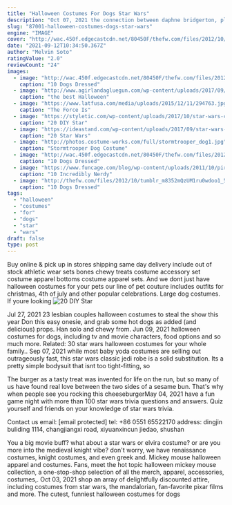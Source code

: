 ```yaml
---
title: "Halloween Costumes For Dogs Star Wars"
description: "Oct 07, 2021 the connection between daphne bridgerton, played by phoebe dynevor, and simon basset, also known as the duke of hastings, played by reg-jean page, was undeniable, and we suspect"
slug: "87001-halloween-costumes-dogs-star-wars"
engine: "IMAGE"
cover: "http://wac.450f.edgecastcdn.net/80450F/thefw.com/files/2012/10/tumblr_mao6glM9lT1r2qjaxo1_400-e1350499709592.jpg"
date: "2021-09-12T10:34:50.367Z"
author: "Melvin Soto"
ratingValue: "2.0"
reviewCount: "24"
images:
  - image: "http://wac.450f.edgecastcdn.net/80450F/thefw.com/files/2012/10/tumblr_mao6glM9lT1r2qjaxo1_400-e1350499709592.jpg"
    caption: "10 Dogs Dressed"
  - image: "http://www.agirlandagluegun.com/wp-content/uploads/2017/09/chia-pet-pet-costume-plus-9-more-adorable-diy-halloween-costumes-for-dogs-cats.w1456.jpg"
    caption: "the best Halloween"
  - image: "https://www.latfusa.com/media/uploads/2015/12/11/294763.jpg"
    caption: "The Force Is"
  - image: "https://styletic.com/wp-content/uploads/2017/10/star-wars-costumes/6-diy-star-wars-costumes.jpg"
    caption: "20 DIY Star"
  - image: "https://ideastand.com/wp-content/uploads/2017/09/star-wars-costume-diy/21-star-wars-costume-diy-ideas-tutorials.jpg"
    caption: "20 Star Wars"
  - image: "http://photos.costume-works.com/full/stormtrooper_dog1.jpg"
    caption: "Stormtrooper Dog Costume"
  - image: "http://wac.450f.edgecastcdn.net/80450F/thefw.com/files/2012/10/STAR-WARS-DOG-COSTUME-35-1318362326-e1350499793787.jpg"
    caption: "10 Dogs Dressed"
  - image: "https://www.funcage.com/blog/wp-content/uploads/2011/10/pirate-dog.jpg"
    caption: "10 Incredibly Nerdy"
  - image: "http://thefw.com/files/2012/10/tumblr_m8352mQzUM1ru0wdoo1_500-e1350499823866.jpg"
    caption: "10 Dogs Dressed"
tags:
  - "halloween"
  - "costumes"
  - "for"
  - "dogs"
  - "star"
  - "wars"
draft: false
type: post
---
```


Buy online & pick up in stores shipping same day delivery include out of stock athletic wear sets bones chewy treats costume accessory set costume apparel bottoms costume apparel sets. And we dont just have halloween costumes for your pets  our line of pet couture includes outfits for christmas, 4th of july and other popular celebrations. Large dog costumes. If youre looking
![20 DIY Star](https://styletic.com/wp-content/uploads/2017/10/star-wars-costumes/6-diy-star-wars-costumes.jpg "20 DIY Star")

Jul 27, 2021 23 lesbian couples halloween costumes to steal the show this year  Don this easy onesie, and grab some hot dogs as added (and delicious) props. Han solo and chewy from. Jun 09, 2021 halloween costumes for dogs, including tv and movie characters, food options and so much more.  Related: 30 star wars halloween costumes for your whole family.. Sep 07, 2021 while most baby yoda costumes are selling out outrageously fast, this star wars classic jedi robe is a solid substitution. Its a pretty simple bodysuit that isnt too tight-fitting, so
<!--inArticleAds-->

<!--galleryOne-->

The burger as a tasty treat was invented for life on the run, but so many of us have found real love between the two sides of a sesame bun. That's why when people see you rocking this cheeseburgerMay 04, 2021 have a fun game night with more than 100 star wars trivia questions and answers. Quiz yourself and friends on your knowledge of star wars trivia.
<!--inArticleAds-->

<!--galleryTwo-->

Contact us email: [email protected] tel: +86 0551 65522170 address: dingjin buliding 1114, changjiangxi road, xiyuanxincun jiedao, shushan
<!--galleryThree-->

You a big movie buff? what about a star wars or elvira costume? or are you more into the medieval knight vibe? don't worry, we have renaissance costumes, knight costumes, and even greek and. Mickey mouse halloween apparel and costumes. Fans, meet the hot topic halloween mickey mouse collection, a one-stop-shop selection of all the merch, apparel, accessories, costumes,. Oct 03, 2021 shop an array of delightfully discounted attire, including costumes from star wars, the mandalorian, fan-favorite pixar films and more.  The cutest, funniest halloween costumes for dogs